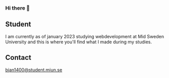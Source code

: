 ### Hi there 👋

<!--
**WallerArch/WallerArch** is a ✨ _special_ ✨ repository because its `README.md` (this file) appears on your GitHub profile.

Here are some ideas to get you started:

- 🔭 I’m currently working on ...
- 🌱 I’m currently learning ...
- 👯 I’m looking to collaborate on ...
- 🤔 I’m looking for help with ...
- 💬 Ask me about ...
- 📫 How to reach me: ...
- 😄 Pronouns: ...
- ⚡ Fun fact: ...
-->

## Student
I am currently as of january 2023 studying webdevelopment at Mid Sweden University and this is where you'll find what I made during my studies.

## Contact
bjan1400@student.miun.se
